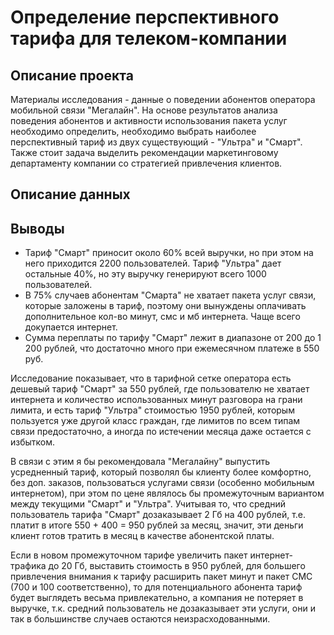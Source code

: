 # Определение перспективного тарифа для телеком-компании

## Описание проекта 

Материалы исследования - данные о поведении абонентов оператора мобильной связи "Мегалайн". На основе результатов анализа поведения абонентов и активности использования пакета услуг необходимо определить, необходимо выбрать наиболее перспективный тариф из двух существующий - "Ультра" и "Смарт". Также стоит задача выделить рекомендации маркетинговому департаменту компании со стратегией привлечения клиентов.

## Описание данных


## Выводы

- Тариф "Смарт" приносит около 60% всей выручки, но при этом на него приходится 2200 пользователей. Тариф "Ультра" дает остальные 40%, но эту выручку генерируют всего 1000 пользователей.
- В 75% случаев абонентам "Смарта" не хватает пакета услуг связи, которые заложены в тариф, поэтому они вынуждены оплачивать дополнительное кол-во минут, смс и мб интернета. Чаще всего докупается интернет.
- Сумма переплаты по тарифу "Смарт" лежит в диапазоне от 200 до 1 200 рублей, что достаточно много при ежемесячном платеже в 550 руб.

Исследование показывает, что в тарифной сетке оператора есть дешевый тариф "Смарт" за 550 рублей, где пользователю не хватает интернета и количество использованных минут разговора на грани лимита, и есть тариф "Ультра" стоимостью 1950 рублей, которым пользуется уже другой класс граждан, где лимитов по всем типам связи предостаточно, а иногда по истечении месяца даже остается с избытком.

В связи с этим я бы рекомендовала "Мегалайну" выпустить усредненный тариф, который позволял бы клиенту более комфортно, без доп. заказов, пользоваться услугами связи (особенно мобильным интернетом), при этом по цене являлось бы промежуточным вариантом между текущими "Смарт" и "Ультра". Учитывая то, что средний пользователь тарифа "Смарт" дозаказывает 2 Гб на 400 рублей, т.е. платит в итоге 550 + 400 = 950 рублей за месяц, значит, эти деньги клиент готов тратить в месяц в качестве абонентской платы.

Если в новом промежуточном тарифе увеличить пакет интернет-трафика до 20 Гб, выставить стоимость в 950 рублей, для большего привлечения внимания к тарифу расширить пакет минут и пакет СМС (700 и 100 соответственно), то для потенциального абонента тариф будет выглядеть весьма привлекательно, а компания не потеряет в выручке, т.к. средний пользователь не дозаказывает эти услуги, они и так в большинстве случаев остаются неизрасходованными.
